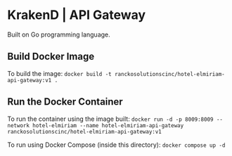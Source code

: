 # KrakenD | API Gateway

Built on Go programming language.

## Build Docker Image

To build the image:
`docker build -t ranckosolutionscinc/hotel-elmiriam-api-gateway:v1 .`

## Run the Docker Container

To run the container using the image built:
`docker run -d -p 8009:8009 --network hotel-elmiriam --name hotel-elmiriam-api-gateway ranckosolutionscinc/hotel-elmiriam-api-gateway:v1`

To run using Docker Compose (inside this directory):
`docker compose up -d`

